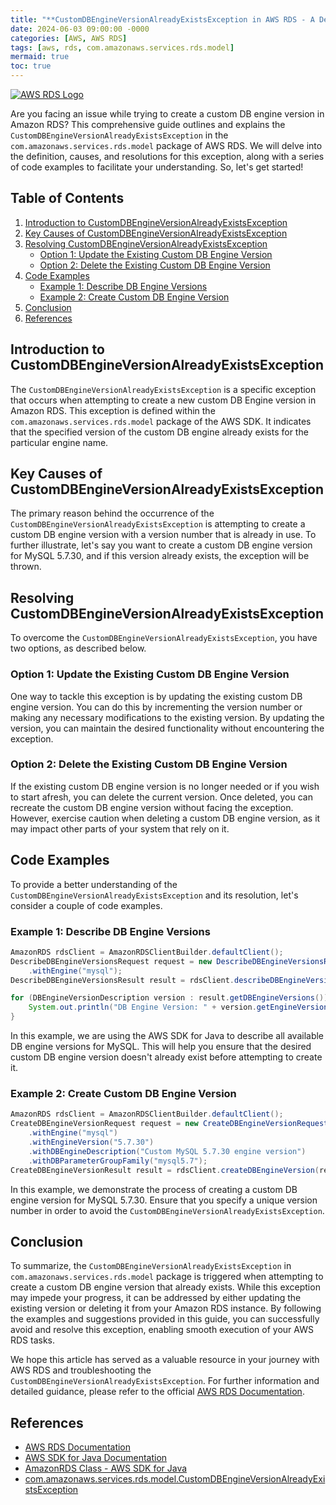 ```yaml
---
title: "**CustomDBEngineVersionAlreadyExistsException in AWS RDS - A Detailed Analysis**"
date: 2024-06-03 09:00:00 -0000
categories: [AWS, AWS RDS]
tags: [aws, rds, com.amazonaws.services.rds.model]
mermaid: true
toc: true
---
```


[![AWS RDS Logo](https://www.example.com/)](https://aws.amazon.com/rds/)

Are you facing an issue while trying to create a custom DB engine version in Amazon RDS? This comprehensive guide outlines and explains the `CustomDBEngineVersionAlreadyExistsException` in the `com.amazonaws.services.rds.model` package of AWS RDS. We will delve into the definition, causes, and resolutions for this exception, along with a series of code examples to facilitate your understanding. So, let's get started!

## Table of Contents
1. [Introduction to CustomDBEngineVersionAlreadyExistsException](#introduction-to-customdbengineversionalreadyexistsexception)
2. [Key Causes of CustomDBEngineVersionAlreadyExistsException](#key-causes-of-customdbengineversionalreadyexistsexception)
3. [Resolving CustomDBEngineVersionAlreadyExistsException](#resolving-customdbengineversionalreadyexistsexception)
   - [Option 1: Update the Existing Custom DB Engine Version](#option-1-update-the-existing-custom-db-engine-version)
   - [Option 2: Delete the Existing Custom DB Engine Version](#option-2-delete-the-existing-custom-db-engine-version)
4. [Code Examples](#code-examples) 
   - [Example 1: Describe DB Engine Versions](#example-1-describe-db-engine-versions)
   - [Example 2: Create Custom DB Engine Version](#example-2-create-custom-db-engine-version)
5. [Conclusion](#conclusion)
6. [References](#references)

## Introduction to CustomDBEngineVersionAlreadyExistsException
The `CustomDBEngineVersionAlreadyExistsException` is a specific exception that occurs when attempting to create a new custom DB Engine version in Amazon RDS. This exception is defined within the `com.amazonaws.services.rds.model` package of the AWS SDK. It indicates that the specified version of the custom DB engine already exists for the particular engine name.

## Key Causes of CustomDBEngineVersionAlreadyExistsException
The primary reason behind the occurrence of the `CustomDBEngineVersionAlreadyExistsException` is attempting to create a custom DB engine version with a version number that is already in use. To further illustrate, let's say you want to create a custom DB engine version for MySQL 5.7.30, and if this version already exists, the exception will be thrown.

## Resolving CustomDBEngineVersionAlreadyExistsException
To overcome the `CustomDBEngineVersionAlreadyExistsException`, you have two options, as described below.

### Option 1: Update the Existing Custom DB Engine Version
One way to tackle this exception is by updating the existing custom DB engine version. You can do this by incrementing the version number or making any necessary modifications to the existing version. By updating the version, you can maintain the desired functionality without encountering the exception.

### Option 2: Delete the Existing Custom DB Engine Version
If the existing custom DB engine version is no longer needed or if you wish to start afresh, you can delete the current version. Once deleted, you can recreate the custom DB engine version without facing the exception. However, exercise caution when deleting a custom DB engine version, as it may impact other parts of your system that rely on it.

## Code Examples
To provide a better understanding of the `CustomDBEngineVersionAlreadyExistsException` and its resolution, let's consider a couple of code examples.

### Example 1: Describe DB Engine Versions
```java
AmazonRDS rdsClient = AmazonRDSClientBuilder.defaultClient();
DescribeDBEngineVersionsRequest request = new DescribeDBEngineVersionsRequest()
    .withEngine("mysql");
DescribeDBEngineVersionsResult result = rdsClient.describeDBEngineVersions(request);

for (DBEngineVersionDescription version : result.getDBEngineVersions()) {
    System.out.println("DB Engine Version: " + version.getEngineVersion());
}
```
In this example, we are using the AWS SDK for Java to describe all available DB engine versions for MySQL. This will help you ensure that the desired custom DB engine version doesn't already exist before attempting to create it.

### Example 2: Create Custom DB Engine Version
```java
AmazonRDS rdsClient = AmazonRDSClientBuilder.defaultClient();
CreateDBEngineVersionRequest request = new CreateDBEngineVersionRequest()
    .withEngine("mysql")
    .withEngineVersion("5.7.30")
    .withDBEngineDescription("Custom MySQL 5.7.30 engine version")
    .withDBParameterGroupFamily("mysql5.7");
CreateDBEngineVersionResult result = rdsClient.createDBEngineVersion(request);
```
In this example, we demonstrate the process of creating a custom DB engine version for MySQL 5.7.30. Ensure that you specify a unique version number in order to avoid the `CustomDBEngineVersionAlreadyExistsException`.

## Conclusion
To summarize, the `CustomDBEngineVersionAlreadyExistsException` in `com.amazonaws.services.rds.model` package is triggered when attempting to create a custom DB engine version that already exists. While this exception may impede your progress, it can be addressed by either updating the existing version or deleting it from your Amazon RDS instance. By following the examples and suggestions provided in this guide, you can successfully avoid and resolve this exception, enabling smooth execution of your AWS RDS tasks.

We hope this article has served as a valuable resource in your journey with AWS RDS and troubleshooting the `CustomDBEngineVersionAlreadyExistsException`. For further information and detailed guidance, please refer to the official [AWS RDS Documentation](https://docs.aws.amazon.com/en_us/AmazonRDS/latest/UserGuide/Welcome.html).

## References
- [AWS RDS Documentation](https://docs.aws.amazon.com/en_us/AmazonRDS/latest/UserGuide/Welcome.html)
- [AWS SDK for Java Documentation](https://aws.amazon.com/sdk-for-java/)
- [AmazonRDS Class - AWS SDK for Java](https://docs.aws.amazon.com/AWSJavaSDK/latest/javadoc/com/amazonaws/services/rds/AmazonRDS.html)
- [com.amazonaws.services.rds.model.CustomDBEngineVersionAlreadyExistsException](https://docs.aws.amazon.com/AWSJavaSDK/latest/javadoc/com/amazonaws/services/rds/model/CustomDBEngineVersionAlreadyExistsException.html)